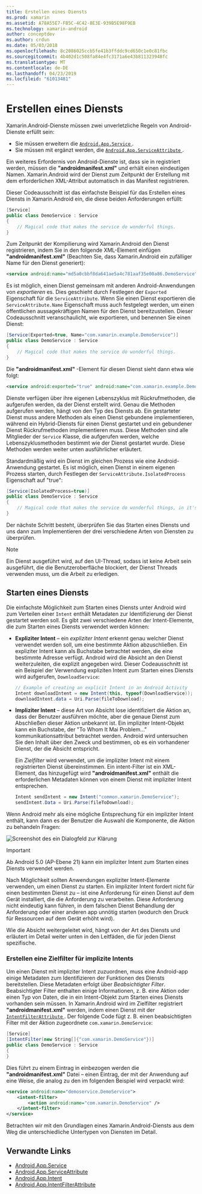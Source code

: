```yaml
---
title: Erstellen eines Diensts
ms.prod: xamarin
ms.assetid: A78A55E7-FB5C-4C42-8E3E-939B5E98F9EB
ms.technology: xamarin-android
author: conceptdev
ms.author: crdun
ms.date: 05/03/2018
ms.openlocfilehash: 8c2086025ccb5fe41b3ffddc9cd650c1e0c81fbc
ms.sourcegitcommit: 4b402d1c508fa84e4fc3171a6e43b811323948fc
ms.translationtype: MT
ms.contentlocale: de-DE
ms.lasthandoff: 04/23/2019
ms.locfileid: "61013481"
---
```

# <a name="creating-a-service"></a>Erstellen eines Diensts

Xamarin.Android-Dienste müssen zwei unverletzliche Regeln von Android-Dienste erfüllt sein:

* Sie müssen erweitern die [ `Android.App.Service` ](https://developer.xamarin.com/api/type/Android.App.Service/).
* Sie müssen mit ergänzt werden, die [ `Android.App.ServiceAttribute` ](https://developer.xamarin.com/api/type/Android.App.ServiceAttribute/).

Ein weiteres Erfordernis von Android-Dienste ist, dass sie in registriert werden, müssen die **"androidmanifest.xml"** und erhält einen eindeutigen Namen. Xamarin.Android wird der Dienst zum Zeitpunkt der Erstellung mit dem erforderlichen XML-Attribut automatisch in das Manifest registrieren.

Dieser Codeausschnitt ist das einfachste Beispiel für das Erstellen eines Diensts in Xamarin.Android ein, die diese beiden Anforderungen erfüllt:  

```csharp
[Service]
public class DemoService : Service
{
    // Magical code that makes the service do wonderful things.
}
```

Zum Zeitpunkt der Kompilierung wird Xamarin.Android den Dienst registrieren, indem Sie in den folgende XML-Element einfügen **"androidmanifest.xml"** (Beachten Sie, dass Xamarin.Android ein zufälliger Name für den Dienst generiert):

```xml
<service android:name="md5a0cbbf8da641ae5a4c781aaf35e00a86.DemoService" />
```

Es ist möglich, einen Dienst gemeinsam mit anderen Android-Anwendungen von _exportieren_ es. Dies geschieht durch Festlegen der `Exported` Eigenschaft für die `ServiceAttribute`. Wenn Sie einen Dienst exportieren die `ServiceAttribute.Name` Eigenschaft muss auch festgelegt werden, um einen öffentlichen aussagekräftigen Namen für den Dienst bereitzustellen. Dieser Codeausschnitt veranschaulicht, wie exportieren, und benennen Sie einen Dienst:

```csharp
[Service(Exported=true, Name="com.xamarin.example.DemoService")]
public class DemoService : Service
{
    // Magical code that makes the service do wonderful things.
}
```

Die **"androidmanifest.xml"** -Element für diesen Dienst sieht dann etwa wie folgt:

```xml
<service android:exported="true" android:name="com.xamarin.example.DemoService" />
```

Dienste verfügen über ihre eigenen Lebenszyklus mit Rückrufmethoden, die aufgerufen werden, da der Dienst erstellt wird. Genau die Methoden aufgerufen werden, hängt von den Typ des Diensts ab. Ein gestarteter Dienst muss andere Methoden als einen Dienst gebundene implementieren, während ein Hybrid-Diensts für einen Dienst gestartet und ein gebundener Dienst Rückrufmethoden implementieren muss. Diese Methoden sind alle Mitglieder der `Service` Klasse, die aufgerufen werden, welche Lebenszyklusmethoden bestimmt wie der Dienst gestartet wurde. Diese Methoden werden weiter unten ausführlicher erläutert.

Standardmäßig wird ein Dienst im gleichen Prozess wie eine Android-Anwendung gestartet. Es ist möglich, einen Dienst in einem eigenen Prozess starten, durch Festlegen der `ServiceAttribute.IsolatedProcess` Eigenschaft auf "true":

```csharp
[Service(IsolatedProcess=true)]
public class DemoService : Service
{
    // Magical code that makes the service do wonderful things, in it's own process!
}
```

Der nächste Schritt besteht, überprüfen Sie das Starten eines Diensts und uns dann zum Implementieren der drei verschiedene Arten von Diensten zu überprüfen.

> [!NOTE]
> Ein Dienst ausgeführt wird, auf den UI-Thread, sodass ist keine Arbeit sein ausgeführt, die die Benutzeroberfläche blockiert, der Dienst Threads verwenden muss, um die Arbeit zu erledigen.

## <a name="starting-a-service"></a>Starten eines Diensts

Die einfachste Möglichkeit zum Starten eines Diensts unter Android wird zum Verteilen einer `Intent` enthält Metadaten zur Identifizierung der Dienst gestartet werden soll. Es gibt zwei verschiedene Arten der Intent-Elemente, die zum Starten eines Diensts verwendet werden können:

-   **Expliziter Intent** &ndash; ein _expliziter Intent_ erkennt genau welcher Dienst verwendet werden soll, um eine bestimmte Aktion abzuschließen. Ein expliziter Intent kann als Buchstabe betrachtet werden, die eine bestimmte Adresse verfügt. Android wird die Absicht an den Dienst weiterzuleiten, die explizit angegeben wird. Dieser Codeausschnitt ist ein Beispiel der Verwendung expliziten Intent zum Starten eines Diensts wird aufgerufen, `DownloadService`:

    ```csharp
    // Example of creating an explicit Intent in an Android Activity
    Intent downloadIntent = new Intent(this, typeof(DownloadService));
    downloadIntent.data = Uri.Parse(fileToDownload);
    ```

-   **Impliziter Intent** &ndash; diese Art von Absicht lose identifiziert die Aktion an, dass der Benutzer ausführen möchte, aber die genaue Dienst zum Abschließen dieser Aktion unbekannt ist. Ein impliziter Intent-Objekt kann ein Buchstabe, der "To Whom It Mai Problem..." kommunikationsattribut betrachtet werden.
    Android wird untersuchen Sie den Inhalt über den Zweck und bestimmen, ob es ein vorhandener Dienst, der die Absicht entspricht.

    Ein _Zielfilter_ wird verwendet, um die impliziter Intent mit einem registrierten Dienst übereinstimmen. Ein intent-Filter ist ein XML-Element, das hinzugefügt wird **"androidmanifest.xml"** enthält die erforderlichen Metadaten können von einem Dienst mit impliziter Intent entsprechen.

    ```csharp
    Intent sendIntent = new Intent("common.xamarin.DemoService");
    sendIntent.Data = Uri.Parse(fileToDownload);
    ```

Wenn Android mehr als eine mögliche Entsprechung für ein impliziter Intent enthält, kann dann es der Benutzer die Auswahl die Komponente, die Aktion zu behandeln Fragen:

![Screenshot des ein Dialogfeld zur Klärung](images/creating-a-service-01.png "Screenshot eines Dialogfelds zur mehrdeutigkeitsvermeidung")

> [!IMPORTANT]
> Ab Android 5.0 (AP-Ebene 21) kann ein impliziter Intent zum Starten eines Diensts verwendet werden.

Nach Möglichkeit sollten Anwendungen expliziter Intent-Elemente verwenden, um einen Dienst zu starten. Ein impliziter Intent fordert nicht für einen bestimmten Dienst zu &ndash; ist eine Anforderung für einen Dienst auf dem Gerät installiert, die die Anforderung zu verarbeiten. Diese Anforderung nicht eindeutig kann führen, in dem falschen Dienst Behandlung der Anforderung oder einer anderen app unnötig starten (wodurch den Druck für Ressourcen auf dem Gerät erhöht wird).

Wie die Absicht weitergeleitet wird, hängt von der Art des Diensts und erläutert im Detail weiter unten in den Leitfäden, die für jeden Dienst spezifische.


### <a name="creating-an-intent-filter-for-implicit-intents"></a>Erstellen eine Zielfilter für implizite Intents

Um einen Dienst mit impliziter Intent zuzuordnen, muss eine Android-app einige Metadaten zum Identifizieren der Funktionen des Diensts bereitstellen. Diese Metadaten erfolgt über _Beabsichtigter Filter_. Beabsichtigter Filter enthalten einige Informationen, z. B. eine Aktion oder einen Typ von Daten, die in ein Intent-Objekt zum Starten eines Diensts vorhanden sein müssen. In Xamarin.Android wird im Zielfilter registriert **"androidmanifest.xml"** werden, indem einen Dienst mit der [ `IntentFilterAttribute` ](https://developer.xamarin.com/api/type/Android.App.IntentFilterAttribute/). Der folgende Code fügt z. B. einen beabsichtigten Filter mit der Aktion zugeordnete `com.xamarin.DemoService`:

```csharp
[Service]
[IntentFilter(new String[]{"com.xamarin.DemoService"})]
public class DemoService : Service
{
}
```

Dies führt zu einem Eintrag in einbezogen werden die **"androidmanifest.xml"** Datei &ndash; einen Eintrag, der mit der Anwendung auf eine Weise, die analog zu den im folgenden Beispiel wird verpackt wird:

```xml
<service android:name="demoservice.DemoService">
    <intent-filter>
        <action android:name="com.xamarin.DemoService" />
    </intent-filter>
</service>
```

Betrachten wir mit den Grundlagen eines Xamarin.Android-Diensts aus dem Weg die unterschiedliche Untertypen von Diensten im Detail.


## <a name="related-links"></a>Verwandte Links

- [Android.App.Service](https://developer.xamarin.com/api/type/Android.App.Service/)
- [Android.App.ServiceAttribute](https://developer.xamarin.com/api/type/Android.App.ServiceAttribute/)
- [Android.App.Intent](https://developer.xamarin.com/api/type/Android.Content.Intent/)
- [Android.App.IntentFilterAttribute](https://developer.xamarin.com/api/type/Android.App.IntentFilterAttribute/)
